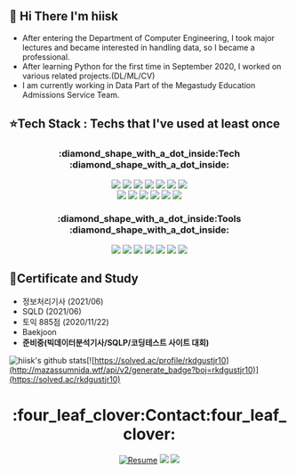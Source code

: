## :wave: Hi There I'm hiisk

- After entering the Department of Computer Engineering, I took major lectures and became interested in handling data, so I became a professional.
- After learning Python for the first time in September 2020, I worked on various related projects.(DL/ML/CV)
- I am currently working in Data Part of the Megastudy Education Admissions Service Team.


## :star:Tech Stack : Techs that I've used at least once


<h3 align="center"> :diamond_shape_with_a_dot_inside:Tech :diamond_shape_with_a_dot_inside:</h3>
  <div align=center>
  <img src="https://img.shields.io/badge/python-3776AB?style=for-the-badge&logo=python&logoColor=black"> 
  <img src="https://img.shields.io/badge/mssql-4479A1?style=for-the-badge&logo=mssql&logoColor=black">
  <img src="https://img.shields.io/badge/oracle-F80000?style=for-the-badge&logo=oracle&logoColor=white">
  <img src="https://img.shields.io/badge/mysql-4479A1?style=for-the-badge&logo=mysql&logoColor=white">
  <img src="https://img.shields.io/badge/Excel VBA-000000?style=for-the-badge&logo=VBA%2B%2B&logoColor=white">
  <img src="https://img.shields.io/badge/ASP-000000?style=for-the-badge&logo=ASP%2B%2B&logoColor=white">
  <img src="https://img.shields.io/badge/html-E34F26?style=for-the-badge&logo=html5&logoColor=white">
  </div>
  
  <div align=center> 
  <img src="https://img.shields.io/badge/java-007396?style=for-the-badge&logo=java&logoColor=white"> 
  <img src="https://img.shields.io/badge/c++-00599C?style=for-the-badge&logo=c%2B%2B&logoColor=white">
  <img src="https://img.shields.io/badge/Android Studio-3DDC84?style=for-the-badge&logo=Android%20Studio&logoColor=black">
  <img src="https://img.shields.io/badge/linux-FCC624?style=for-the-badge&logo=linux&logoColor=black">
  <img src="https://img.shields.io/badge/PostgreSQL-4169E1?style=for-the-badge&logo=PostgreSQL&logoColor=black">
  <img src="https://img.shields.io/badge/Scratch-4D97FF?style=for-the-badge&logo=Scratch%2B%2B&logoColor=white">
  </div>

<h3 align="center"> :diamond_shape_with_a_dot_inside:Tools :diamond_shape_with_a_dot_inside:</h3>
  <div align=center>
  <img src="https://img.shields.io/badge/github-181717?style=for-the-badge&logo=github&logoColor=white">
  <img src="https://img.shields.io/badge/VSCode-007ACC?style=for-the-badge&logo=Visual Studio Code&logoColor=white">
  <img src="https://img.shields.io/badge/Google Colab-F9AB00?style=for-the-badge&logo=Google Colab&logoColor=black">
  <img src="https://img.shields.io/badge/amazonaws-232F3E?style=for-the-badge&logo=amazonaws&logoColor=white"> 
  <img src="https://img.shields.io/badge/slack-4A154B?style=for-the-badge&logo=slack&logoColor=white"> 
  <img src="https://img.shields.io/badge/ubuntu-E95420?style=for-the-badge&logo=ubuntu&logoColor=white">
  <img src="https://img.shields.io/badge/vmware-607078?style=for-the-badge&logo=vmware&logoColor=white">  
  </div>
  

## :star2:Certificate and Study
- 정보처리기사 (2021/06)
- SQLD (2021/06)
- 토익 885점 (2020/11/22)
- Baekjoon
- **준비중(빅데이터분석기사/SQLP/코딩테스트 사이트 대회)**

![hiisk's github stats](https://github-readme-stats.vercel.app/api?username=hiisk&show_icons=true&theme=tokyonight)[![https://solved.ac/profile/rkdgustjr10](http://mazassumnida.wtf/api/v2/generate_badge?boj=rkdgustjr10)](https://solved.ac/rkdgustjr10)

  <div align=center>
	
<h1 align="center"> :four_leaf_clover:Contact:four_leaf_clover:</h1>
	
  [![Resume](https://img.shields.io/badge/CV-000000?style=flat-square&logo=AwesomeLists&link=https://programmers.co.kr/pr/rkdgustjr10_6484)](https://programmers.co.kr/pr/rkdgustjr10_6484) [<img  src="https://img.shields.io/badge/Blog-000000?style=flat-square&logo=Blogger&logoColor=white"/>](https://hiisk.tistory.com/) <a href="mailto:rkdgustjr10@gmail.com" target="_blank"><img src="https://img.shields.io/badge/mail-EA4335?style=flat-square&logo=Gmail&logoColor=white"/></a>
  </div>
